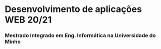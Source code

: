 # Desenvolvimento de aplicações WEB 20/21
### Mestrado Integrado em Eng. Informática na Universidade do Minho 
